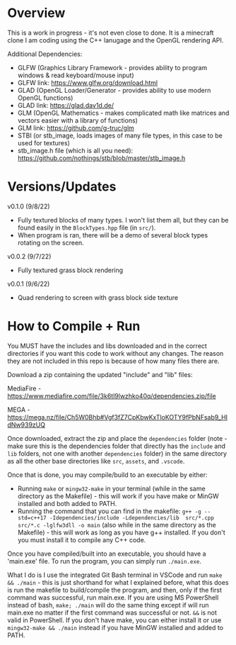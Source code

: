 # Overview
This is a work in progress - it's not even close to done. It is a minecraft clone I am coding using the C++ lanugage and the OpenGL rendering API. 

Additional Dependencies: 
- GLFW (Graphics Library Framework - provides ability to program windows & read keyboard/mouse input)
- GLFW link: https://www.glfw.org/download.html
- GLAD (OpenGL Loader/Generator - provides ability to use modern OpenGL functions)
- GLAD link: https://glad.dav1d.de/
- GLM (OpenGL Mathematics - makes complicated math like matrices and vectors easier with a library of functions)
- GLM link: https://github.com/g-truc/glm
- STBI (or stb_image, loads images of many file types, in this case to be used for textures)
- stb_image.h file (which is all you need): https://github.com/nothings/stb/blob/master/stb_image.h

# Versions/Updates
v0.1.0 (9/8/22)
- Fully textured blocks of many types. I won't list them all, but they can be found easily in the `BlockTypes.hpp` file (in `src/`).
- When program is ran, there will be a demo of several block types rotating on the screen.

v0.0.2 (9/7/22)
- Fully textured grass block rendering

v0.0.1 (9/6/22)
- Quad rendering to screen with grass block side texture

# How to Compile + Run
You MUST have the includes and libs downloaded and in the correct directories if you want this code to work without any changes. The reason they are not included in this repo is because of how many files there are.


Download a zip containing the updated "include" and "lib" files:

MediaFire - https://www.mediafire.com/file/3k6tl9lwzhko40q/dependencies.zip/file

MEGA - https://mega.nz/file/Ch5W0Bhb#Vgf3fZ7CpKbwKxTloKOTY9fPbNFsab9_HIdNw939zUQ


Once downloaded, extract the zip and place the `dependencies` folder (note - make sure this is the dependencies folder that directly has the `include` and `lib` folders, not one with another `dependencies` folder) in the same directory as all the other base directories like `src`, `assets`, and `.vscode`.

Once that is done, you may compile/build to an executable by either:
- Running `make` or `mingw32-make` in your terminal (while in the same directory as the Makefile) - this will work if you have make or MinGW installed and both added to PATH.
- Running the command that you can find in the makefile: `g++ -g --std=c++17 -Idependencies/include -Ldependencies/lib  src/*.cpp src/*.c -lglfw3dll -o main` (also while in the same directory as the Makefile) - this will work as long as you have g++ installed. If you don't you must install it to compile any C++ code.

Once you have compiled/built into an executable, you should have a 'main.exe' file. To run the program, you can simply run `./main.exe`.

What I do is I use the integrated Git Bash terminal in VSCode and run `make && ./main` - this is just shorthand for what I explained before, what this does is run the makefile to build/compile the program, and then, only if the first command was successful, run main.exe. If you are using MS PowerShell instead of bash, `make; ./main` will do the same thing except if will run main.exe no matter if the first command was successful or not. `&&` is not valid in PowerShell. If you don't have make, you can either install it or use `mingw32-make && ./main` instead if you have MinGW installed and added to PATH.
